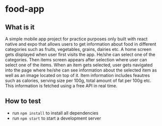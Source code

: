 # food-app 

## What is it 
A simple mobile app project for practice purposes only built with react native and expo that allows users to get information about food in different categories such as fruits, vegetables, grains, dairies etc. A home screen gets displayed when user first visits the app. He/she can select one of the categories. Then items screen appears after selection where user can select one of the items. When an item gets selected, user gets navigated into the page where he/she can see information about the selected item as well as an image located on top of it. Item information includes feautres such as calories, serving size per 100g, total amount of fat per 100g etc. This information is fetched using a free API in real time. 

## How to test 
- run `npm install` to install all dependencies 
- run `npm start` to start a development server  
